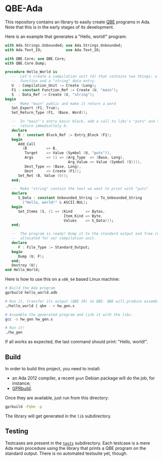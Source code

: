 QBE-Ada
=======

This repository contains an library to easily create
[QBE](http://c9x.me/compile/) programs in Ada. Note that this is in the early
stages of its development.

Here is an example that generates a "Hello, world!" program:

```ada
with Ada.Strings.Unbounded; use Ada.Strings.Unbounded;
with Ada.Text_IO;           use Ada.Text_IO;

with QBE.Core; use QBE.Core;
with QBE.Core.Dump;

procedure Hello_World is
   --  Let's create a compilation unit (U) that contains two things: a "main"
   --  function and a "string" data entry.
   U  : Compilation_Unit := Create (Long);
   F1 : constant Function_Ref := Create (U, "main");
   S  : Data_Ref := Create (U, "string");
begin
   --  Make "main" public and make it return a word
   Set_Export (F1, True);
   Set_Return_Type (F1, (Base, Word));

   --  In "main"'s entry basic block, add a call to libc's "puts" and then
   --  return immedialtely 0.
   declare
      B : constant Block_Ref := Entry_Block (F1);
   begin
      Add_Call
        (B         => B,
         Target    => Value (Symbol (U, "puts")),
         Args      => (1 => (Arg_Type  => (Base, Long),
                             Arg_Value => Value (Symbol (S)))),
         Dest_Type => (Base, Long),
         Dest      => Create (F1));
      Set_Ret (B, Value (0));
   end;

   --  Make "string" contain the text we want to print with "puts"
   declare
      S_Data : constant Unbounded_String := To_Unbounded_String
        ("Hello, world!" & ASCII.NUL);
   begin
      Set_Items (S, (1 => (Kind      => Bytes,
                           Item_Kind => Byte,
                           Values    => S_Data)));
   end;

   --  The program is ready! Dump it to the standard output and free resources
   --  allocated for our compilation unit.
   declare
      F : File_Type := Standard_Output;
   begin
      Dump (U, F);
   end;
   Destroy (U);
end Hello_World;
```

Here is how to use this on a `x86_64` based Linux machine:

```sh
# Build the Ada program
gprbuild hello_world.adb

# Run it, transfer its output (QBE IR) to QBE. QBE will produce assembly code.
./hello_world | qbe - > hw_gen.s

# Assemble the generated program and link it with the libc.
gcc -o hw_gen hw_gen.s

# Run it!
./hw_gen
```

If all works as expected, the last command should print: "Hello, world!".


Build
-----

In order to build this project, you need to install:

* an Ada 2012 compiler, a recent `gnat` Debian package will do the job, for
  instance;
* [GPRbuild](https://github.com/AdaCore/gprbuild).

Once they are available, just run from this directory:

```sh
gprbuild -Pqbe -p
```

The library will get generated in the `lib` subdirectory.


Testing
-------

Testcases are present in the [`tests`](tests/) subdirectory. Each testcase is a
mere Ada main procedure using the library that prints a QBE program on the
standard output. There is no automated testsuite yet, though.
